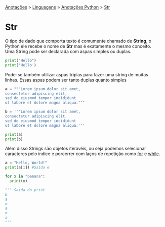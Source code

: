 <link rel="stylesheet" type="text/css" href="../../CSS/dark-theme.css">

[Anotações](../../) > [Linguagens](../Index.md) > [Anotações Python](./Index.md) > [Str](./Str.md)

# Str

O tipo de dado que comporta texto é comumente chamado de **String**, o Python ele recebe o nome de **Str** mas é exatamente o mesmo conceito. Uma String pode ser declarada com aspas simples ou duplas.

```python
print("Hello")
print('Hello')
```

Pode-se também utilizar aspas triplas para fazer uma string de muitas linhas. Essas aspas podem ser tanto duplas quanto simples

```python
a = """Lorem ipsum dolor sit amet,
consectetur adipiscing elit,
sed do eiusmod tempor incididunt
ut labore et dolore magna aliqua."""

b = '''Lorem ipsum dolor sit amet,
consectetur adipiscing elit,
sed do eiusmod tempor incididunt
ut labore et dolore magna aliqua.'''

print(a)
print(b)
```

Além disso Strings são objetos iteravéis, ou seja podemos selecionar caracteres pelo índice e porcerrer com laços de repetição como [for](./For.md) e [while](./While.md).

```python
a = "Hello, World!"
print(a[1]) #Saída e
```

```python
for x in "banana":
  print(x)

""" Saída do print
b
a
n
a
n
a
"""
```
